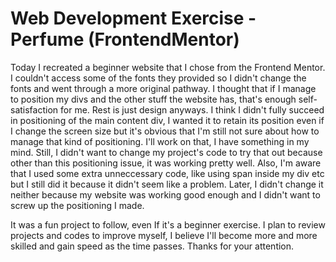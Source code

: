 # Web Development Exercise - Perfume (FrontendMentor)
Today I recreated a beginner website that I chose from the Frontend Mentor. I couldn't access some of the fonts they provided so I didn't change the fonts and went through a more original pathway. I thought that if I manage to position my divs and the other stuff the website has, that's enough self-satisfaction for me. Rest is just design anyways.
I think I didn't fully succeed in positioning of the main content div, I wanted it to retain its position even if I change the screen size but it's obvious that I'm still not sure about how to manage that kind of positioning. I'll work on that, I have something in my mind. Still, I didn't want to change my project's code to try that out because other than this positioning issue, it was working pretty well. 
Also, I'm aware that I used some extra unneccessary code, like using span inside my div etc but I still did it because it didn't seem like a problem. Later, I didn't change it neither because my website was working good enough and I didn't want to screw up the positioning I made. 

It was a fun project to follow, even If it's a beginner exercise. I plan to review projects and codes to improve myself, I believe I'll become more and more skilled and gain speed as the time passes. Thanks for your attention.

